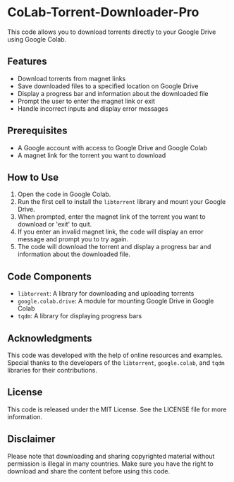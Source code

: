 # CoLab-Torrent-Downloader-Pro

This code allows you to download torrents directly to your Google Drive using Google Colab.

## Features

- Download torrents from magnet links
- Save downloaded files to a specified location on Google Drive
- Display a progress bar and information about the downloaded file
- Prompt the user to enter the magnet link or exit
- Handle incorrect inputs and display error messages

## Prerequisites

- A Google account with access to Google Drive and Google Colab
- A magnet link for the torrent you want to download

## How to Use

1. Open the code in Google Colab.
2. Run the first cell to install the `libtorrent` library and mount your Google Drive.
3. When prompted, enter the magnet link of the torrent you want to download or 'exit' to quit.
4. If you enter an invalid magnet link, the code will display an error message and prompt you to try again.
5. The code will download the torrent and display a progress bar and information about the downloaded file.

## Code Components

- `libtorrent`: A library for downloading and uploading torrents
- `google.colab.drive`: A module for mounting Google Drive in Google Colab
- `tqdm`: A library for displaying progress bars

## Acknowledgments

This code was developed with the help of online resources and examples. Special thanks to the developers of the `libtorrent`, `google.colab`, and `tqdm` libraries for their contributions.

## License

This code is released under the MIT License. See the LICENSE file for more information.

## Disclaimer

Please note that downloading and sharing copyrighted material without permission is illegal in many countries. Make sure you have the right to download and share the content before using this code.
